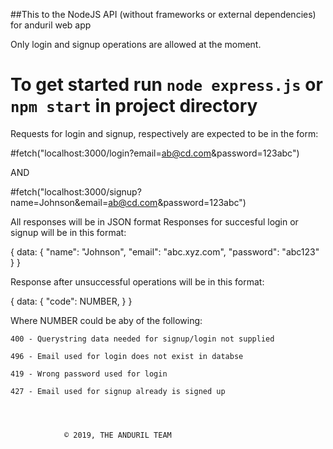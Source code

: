 ##This to the NodeJS API (without frameworks or external dependencies) for anduril web app

Only login and signup operations are allowed at the moment.
# To get started run `node express.js` or `npm start` in project directory

Requests for login and signup, respectively are expected to be in the form: 

#fetch("localhost:3000/login?email=ab@cd.com&password=123abc")

AND

#fetch("localhost:3000/signup?name=Johnson&email=ab@cd.com&password=123abc")

All responses will be in JSON format
Responses for succesful login or signup will be in this format:

{
	data:
		{
			"name": "Johnson",
			"email": "abc.xyz.com",
			"password": "abc123"
		}
} 

Response after unsuccessful operations will be in this format:

{
	data:
		{
			"code": NUMBER,
		}
}


Where NUMBER could be aby of the following:

    400 - Querystring data needed for signup/login not supplied

    496 - Email used for login does not exist in databse

    419 - Wrong password used for login

    427 - Email used for signup already is signed up 




				© 2019, THE ANDURIL TEAM


